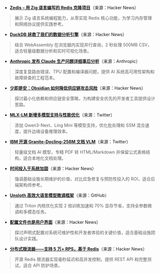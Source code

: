 - **[Zedis – 用 Zig 语言编写的 Redis 克隆项目](https://news.ycombinator.com/item?id=45307166)**（来源：Hacker News）  
> 展示 Zig 语言系统编程能力，从零实现 Redis 核心功能，为学习内存管理和网络协议提供实践参考。

- **[DuckDB 拯救了我们的数据分析引擎](https://news.ycombinator.com/item?id=45304672)**（来源：Hacker News）  
> 结合 WebAssembly 在浏览器内实现并行查询，2 秒处理 500MB CSV，适合轻量级数据分析和实时可视化场景。

- **[Anthropic 发布 Claude 生产问题详细事后分析](https://www.anthropic.com/engineering/a-postmortem-of-three-recent-issues)**（来源：Anthropic）  
> 深度复盘路由错误、TPU 配置和编译器问题，提供 AI 系统高可用性架构和故障排查的工程范本。

- **[少即是安：Obsidian 如何降低供应链攻击风险](https://news.ycombinator.com/item?id=45307242)**（来源：Hacker News）  
> 探讨最小化依赖和供应链安全策略，为构建安全优先的开发者工具提供设计思路。

- **[MLX-LM 新增多模型支持与性能优化](https://twitter.com/awnihannun/status/1968426979838869789)**（来源：Twitter）  
> 添加 Qwen3-Next、Ling Mini 等模型支持，优化批处理和 SSM 混合速度，提升边缘设备推理效率。

- **[IBM 开源 Granite-Docling-258M 文档 VLM](https://twitter.com/rohanpaul_ai/status/1968561354987442246)**（来源：Twitter）  
> 轻量级文档 AI 模型，专精 PDF 转 HTML/Markdown 并保留公式表格结构，适合本地化文档处理。

- **[时间投入于系统加固](https://news.ycombinator.com/item?id=45305909)**（来源：Hacker News）  
> 强调基础设施长期维护的价值，对比应急修复与预防性投入的 ROI，适合后端架构师参考。

- **[Unsloth 高效大语言模型微调框架](https://github.com/unslothai/unsloth)**（来源：GitHub）  
> 通过 Triton 内核优化实现 2 倍训练加速和 70% 显存节省，支持全参数微调和多模态任务。

- **[配置文件也是用户界面](https://news.ycombinator.com/item?id=45291858)**（来源：Hacker News）  
> 探讨声明式配置对系统可维护性和开发者体验的关键价值，适合基础设施团队设计实践。

- **[分布式限流器——支持 5 万+ RPS，基于 Redis](https://news.ycombinator.com/item?id=45294821)**（来源：Hacker News）  
> 开源 Redis 限流器实现毫秒延迟和高并发控制，提供 REST API 和完整测试，适合 API 防护场景。